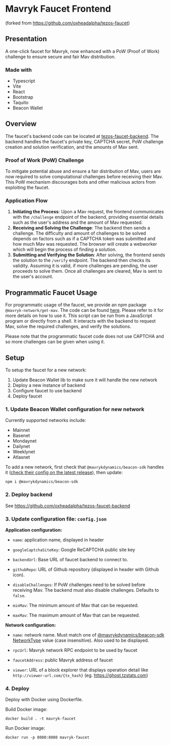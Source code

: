 # Mavryk Faucet Frontend

(forked from https://github.com/oxheadalpha/tezos-faucet)

## Presentation

A one-click faucet for Mavryk, now enhanced with a PoW (Proof of Work) challenge to ensure secure and fair Mav distribution.

### Made with

- Typescript
- Vite
- React
- Bootstrap
- Taquito
- Beacon Wallet

## Overview

The faucet's backend code can be located at [tezos-faucet-backend](https://github.com/oxheadalpha/tezos-faucet-backend). The backend handles the faucet's private key, CAPTCHA secret, PoW challenge creation and solution verification, and the amounts of Mav sent.

### Proof of Work (PoW) Challenge

To mitigate potential abuse and ensure a fair distribution of Mav, users are now required to solve computational challenges before receiving their Mav. This PoW mechanism discourages bots and other malicious actors from exploiting the faucet.

### Application Flow

1. **Initiating the Process**: Upon a Mav request, the frontend communicates with the `/challenge` endpoint of the backend, providing essential details such as the user's address and the amount of Mav requested.
2. **Receiving and Solving the Challenge**: The backend then sends a challenge. The difficulty and amount of challenges to be solved depends on factors such as if a CAPTCHA token was submitted and how much Mav was requested. The browser will create a webworker which will begin the process of finding a solution.
3. **Submitting and Verifying the Solution**: After solving, the frontend sends the solution to the `/verify` endpoint. The backend then checks its validity. Assuming it is valid, if more challenges are pending, the user proceeds to solve them. Once all challenges are cleared, Mav is sent to the user's account.

## Programmatic Faucet Usage

For programmatic usage of the faucet, we provide an npm package `@mavryk-network/get-mav`. The code can be found [here](https://github.com/mavryk-network/mavryk-faucet/tree/main/getMav). Please refer to it for more details on how to use it. This script can be run from a JavaScript program or directly from a shell. It interacts with the backend to request Mav, solve the required challenges, and verify the solutions.

Please note that the programmatic faucet code does not use CAPTCHA and so more challenges can be given when using it.

## Setup

To setup the faucet for a new network:

1. Update Beacon Wallet lib to make sure it will handle the new network
2. Deploy a new instance of backend
3. Configure faucet to use backend
4. Deploy faucet

### 1. Update Beacon Wallet configuration for new network

Currently supported networks include:

- Mainnet
- Basenet
- Mondaynet
- Dailynet
- Weeklynet
- Atlasnet

To add a new network, first check that `@mavrykdynamics/beacon-sdk` handles it ([check their config on the latest release](https://github.com/airgap-it/beacon-sdk/blob/v4.0.6/packages/beacon-types/src/types/beacon/NetworkType.ts)), then update:

```
npm i @mavrykdynamics/beacon-sdk
```

### 2. Deploy backend

See https://github.com/oxheadalpha/tezos-faucet-backend

### 3. Update configuration file: `config.json`

**Application configuration:**

- `name`: application name, displayed in header

- `googleCaptchaSiteKey`: Google ReCAPTCHA public site key

- `backendUrl`: Base URL of faucet backend to connect to.

- `githubRepo`: URL of Github repository (displayed in header with Github icon).

- `disableChallenges`: If PoW challenges need to be solved before receiving Mav. The backend must also disable challenges. Defaults to `false`.

- `minMav`: The minimum amount of Mav that can be requested.
- `maxMav`: The maximum amount of Mav that can be requested.

**Network configuration:**

- `name`: network name. Must match one of [@mavrykdynamics/beacon-sdk NetworkType](https://github.com/airgap-it/beacon-sdk/blob/v4.0.6/packages/beacon-types/src/types/beacon/NetworkType.ts) value (case insensitive). Also used to be displayed.

- `rpcUrl`: Mavryk network RPC endpoint to be used by faucet

- `faucetAddress`: public Mavryk address of faucet

- `viewer`: URL of a block explorer that displays operation detail like `http://viewer-url.com/{tx_hash}` (eg. https://ghost.tzstats.com)

### 4. Deploy

Deploy with Docker using Dockerfile.

Build Docker image:

```
docker build . -t mavryk-faucet
```

Run Docker image:

```
docker run -p 8080:8080 mavryk-faucet
```
